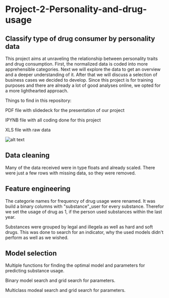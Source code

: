 # Project-2-Personality-and-drug-usage

## Classify type of drug consumer by personality data

This project aims at unraveling the relationship between personality traits and drug consumption. First, the normalized data is coded into more apprehensible categories. Next we will explore the data to get an overview and a deeper understanding of it. After that we will discuss a selection of business cases we decided to develop. Since this project is for training purposes and there are already a lot of good analyses online, we opted for a more lighthearted approach.

Things to find in this repository:

PDF file with slidedeck for the presentation of our project

IPYNB file with all coding done for this project

XLS file with raw data

![alt text](https://upload.wikimedia.org/wikipedia/commons/thumb/0/0c/Wiki-grafik_peats-de_big_five_ENG.png/520px-Wiki-grafik_peats-de_big_five_ENG.png)

## Data cleaning

Many of the data received were in type floats and already scaled. There were just a few rows with missing data, so they were removed.

## Feature engineering 

The categorie names for frequency of drug usage were renamed. It was build a binary columns with "substance"_user for every substance. Therefor we set the usage of drug as 1, if the person used substances within the last year. 

Substances were grouped by legal and illegela as well as hard and soft drugs. This was done to search for an indicator, why the used models didn't perform as well as we wished. 

## Model selection

Multiple functions for finding the optimal model and parameters for predicting substance usage.

Binary model search and grid search for parameters.

Multiclass modeal search and grid search for parameters.
